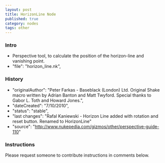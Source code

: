 ```yaml
---
layout: post
title: HorizonLine Node
published: true
category: nodes
tags: other
---
```


### Intro
- Perspective tool, to calculate the position of the horizon-line and vanishing point.
- "file": "horizon_line.nk",
### History
- "originalAuthor": "Peter Farkas - Baseblack (London) Ltd. Original Shake macro written by Adrian Banton and Matt Twyford. Special thanks to Gabor L. Toth and Howard Jones.",
- "dateCreated": "7/10/2010",
- "status": "stable",
- "last changes": "Rafal Kaniewski - Horizon Line added with rotation and reset button. Renamed to HorizonLine"
- "source": "http://www.nukepedia.com/gizmos/other/perspective-guide-110"
### Instructions
Please request someone to contribute instructions in comments below.

